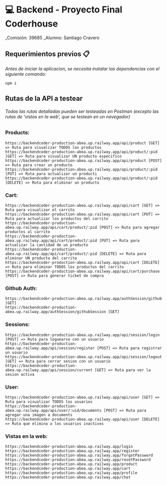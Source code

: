 # 💻 Backend - Proyecto Final Coderhouse
_Comisión: 39685
_Alumno: Santiago Cravero

## Requerimientos previos 📋

_Antes de iniciar la aplicacion, se necesita instalar las dependencias con el siguiente comando:_
```
npm i
```
## Rutas de la API a testear

###### Todas las rutas detalladas pueden ser testeadas en Postman (excepto las rutas de 'vistas en la web', que se testean en un navegador) 
### Products: 
```
https://backendcoder-production-abea.up.railway.app/api/product [GET] => Ruta para visualizar TODOS los productos
https://backendcoder-production-abea.up.railway.app/api/product/:pid [GET] => Ruta para visualizar UN producto especifico
https://backendcoder-production-abea.up.railway.app/api/product [POST] => Ruta para crear un producto
https://backendcoder-production-abea.up.railway.app/api/product/:pid [PUT] => Ruta para actualizar un producti
https://backendcoder-production-abea.up.railway.app/api/product/:pid [DELETE] => Ruta para eliminar un producto
```
### Cart:
```
https://backendcoder-production-abea.up.railway.app/api/cart [GET] => Ruta para visualizar el carrito
https://backendcoder-production-abea.up.railway.app/api/cart [PUT] => Ruta para actualizar los productos del carrito
https://backendcoder-production-abea.up.railway.app/api/cart/product/:pid [POST] => Ruta para agregar productos al carrito
https://backendcoder-production-abea.up.railway.app/api/cart/product/:pid [PUT] => Ruta para actualizar la cantidad de un producto
https://backendcoder-production-abea.up.railway.app/api/cart/product/:pid [DELETE] => Ruta para eliminar UN producto del carrito
https://backendcoder-production-abea.up.railway.app/api/cart [DELETE] => Ruta para eliminar TODOS los productos del carrito
https://backendcoder-production-abea.up.railway.app/api/cart/purchase [POST] => Ruta para generar ticket de compra

```
### Github Auth:
```
https://backendcoder-production-abea.up.railway.app/authSession/github [GET] 
https://backendcoder-production-abea.up.railway.app/authSession/githubSession [GET]

```
### Sessions:
```
https://backendcoder-production-abea.up.railway.app/api/session/login [POST] => Ruta para loguearse con un usuario
https://backendcoder-production-abea.up.railway.app/api/session/register [POST] => Ruta para registrar un usuario
https://backendcoder-production-abea.up.railway.app/api/session/logout [GET] => Ruta para cerrar sesion con un usuario
https://backendcoder-production-abea.up.railway.app/api/session/current [GET] => Ruta para ver la sesion activa
```
### User:
```
https://backendcoder-production-abea.up.railway.app/api/user [GET] => Ruta para visualizar TODOS los usuarios
https://backendcoder-production-abea.up.railway.app/api/user/:uid/documents [POST] => Ruta para agregar una imagen a documents
https://backendcoder-production-abea.up.railway.app/api/user [DELETE] => Ruta que elimina a los usuarios inactivos
```
### Vistas en la web:
```
https://backendcoder-production-abea.up.railway.app/login
https://backendcoder-production-abea.up.railway.app/register
https://backendcoder-production-abea.up.railway.app/forgotPassword
https://backendcoder-production-abea.up.railway.app/resetPassword
https://backendcoder-production-abea.up.railway.app/product
https://backendcoder-production-abea.up.railway.app/cart
https://backendcoder-production-abea.up.railway.app/profile
https://backendcoder-production-abea.up.railway.app/chat
```